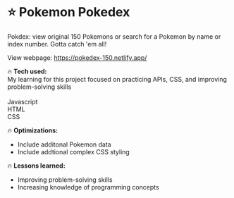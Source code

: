 # ⭐ Pokemon Pokedex

Pokdex: view original 150 Pokemons or search for a Pokemon by name or index number.
Gotta catch 'em all!

View webpage: https://pokedex-150.netlify.app/

🔥 <strong>Tech used:</strong> <br>
My learning for this project focused on practicing APIs, CSS, and improving problem-solving skills
<br> <br>
Javascript<br>
HTML <br>
CSS

🔥 <strong>Optimizations:</strong> <br>
- Include additonal Pokemon data
- Include addtional complex CSS styling

🔥 <strong>Lessons learned:</strong> 
- Improving problem-solving skills<br>
- Increasing knowledge of programming concepts<br>
